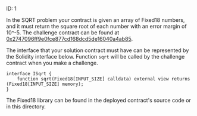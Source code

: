 ID: 1

In the SQRT problem your contract is given an array of Fixed18 numbers, and it
must return the square root of each number with an error margin of 10^-5.
The challenge contract can be found at
[0x2747096ff9e0fce877cd168dcd5de16040a4ab85](https://etherscan.io/address/0x2747096ff9e0fce877cd168dcd5de16040a4ab85#code#F3#L1).

The interface that your solution contract must have can be represented by the
Solidity interface below. Function `sqrt` will be called by the challenge
contract when you make a challenge.

```solidity
interface ISqrt {
    function sqrt(Fixed18[INPUT_SIZE] calldata) external view returns (Fixed18[INPUT_SIZE] memory);
}
```

The Fixed18 library can be found in the deployed contract's source code or in
this directory.
